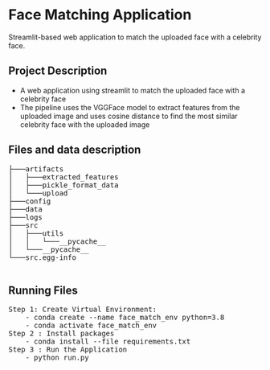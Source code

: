 # Face Matching Application

Streamlit-based web application to match the uploaded face with a celebrity face.

## Project Description
- A web application using streamlit to match the uploaded face with a celebrity face
- The pipeline uses the VGGFace model to extract features from the uploaded image and uses cosine distance to find the most similar celebrity face with the uploaded image

## Files and data description

<pre>
├───artifacts
│   ├───extracted_features
│   ├───pickle_format_data
│   └───upload
├───config
├───data
├───logs
├───src
│   ├───utils
│   │   └───__pycache__
│   └───__pycache__
└───src.egg-info

</pre>

## Running Files
<pre>
Step 1: Create Virtual Environment:
    - conda create --name face_match_env python=3.8
    - conda activate face_match_env
Step 2 : Install packages
    - conda install --file requirements.txt
Step 3 : Run the Application
    - python run.py
</pre>